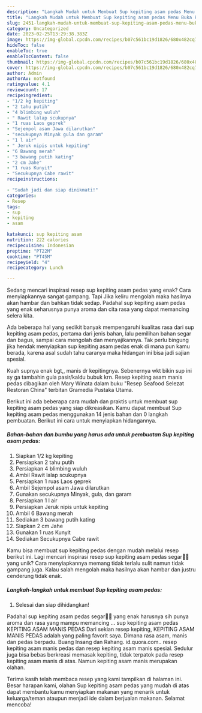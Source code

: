 ```yaml
---
description: "Langkah Mudah untuk Membuat Sup kepiting asam pedas Menu Buka Puas"
title: "Langkah Mudah untuk Membuat Sup kepiting asam pedas Menu Buka Puas"
slug: 2451-langkah-mudah-untuk-membuat-sup-kepiting-asam-pedas-menu-buka-puas
category: Uncategorized
date: 2023-02-25T13:29:38.383Z
image: https://img-global.cpcdn.com/recipes/b07c561bc19d1826/680x482cq70/sup-kepiting-asam-pedas-foto-resep-utama.jpg
hideToc: false
enableToc: true
enableTocContent: false
thumbnail: https://img-global.cpcdn.com/recipes/b07c561bc19d1826/680x482cq70/sup-kepiting-asam-pedas-foto-resep-utama.jpg
cover: https://img-global.cpcdn.com/recipes/b07c561bc19d1826/680x482cq70/sup-kepiting-asam-pedas-foto-resep-utama.jpg
author: Admin
authorAv: notfound
ratingvalue: 4.1
reviewcount: 17
recipeingredient:
- "1/2 kg kepiting"
- "2 tahu putih"
- "4 blimbing wuluh"
- " Rawit lalap scukupnya"
- "1 ruas Laos geprek"
- "Sejempol asam Jawa dilarutkan"
- "secukupnya Minyak gula dan garam"
- "1 l air"
- " Jeruk nipis untuk kepiting"
- "6 Bawang merah"
- "3 bawang putih kating"
- "2 cm Jahe"
- "1 ruas Kunyit"
- "Secukupnya Cabe rawit"
recipeinstructions:

- "Sudah jadi dan siap dinikmati!"
categories:
- Resep
tags:
- sup
- kepiting
- asam

katakunci: sup kepiting asam 
nutrition: 222 calories
recipecuisine: Indonesian
preptime: "PT22M"
cooktime: "PT45M"
recipeyield: "4"
recipecategory: Lunch

---
```



Sedang mencari inspirasi resep sup kepiting asam pedas yang enak? Cara menyiapkannya sangat gampang. Tapi Jika keliru mengolah maka hasilnya akan hambar dan bahkan tidak sedap. Padahal sup kepiting asam pedas yang enak seharusnya punya aroma dan cita rasa yang dapat memancing selera kita.


Ada beberapa hal yang sedikit banyak mempengaruhi kualitas rasa dari sup kepiting asam pedas, pertama dari jenis bahan, lalu pemilihan bahan segar dan bagus, sampai cara mengolah dan menyajikannya. Tak perlu bingung jika hendak menyiapkan sup kepiting asam pedas enak di mana pun kamu berada, karena asal sudah tahu caranya maka hidangan ini bisa jadi sajian spesial.

Kuah supnya enak bgt,, manis dr kepitingnya. Sebenernya wkt bikin sup ini sy ga tambahin gula pasir/kaldu bubuk krn. Resep kepiting asam manis pedas dibagikan oleh Mary Winata dalam buku &#34;Resep Seafood Selezat Restoran China&#34; terbitan Gramedia Pustaka Utama.


Berikut ini ada beberapa cara mudah dan praktis untuk membuat sup kepiting asam pedas yang siap dikreasikan. Kamu dapat membuat Sup kepiting asam pedas menggunakan 14 jenis bahan dan 0 langkah pembuatan. Berikut ini cara untuk menyiapkan hidangannya.

<!--inarticleads1-->

##### Bahan-bahan dan bumbu yang harus ada untuk pembuatan Sup kepiting asam pedas:

1. Siapkan 1/2 kg kepiting
1. Persiapkan 2 tahu putih
1. Persiapkan 4 blimbing wuluh
1. Ambil  Rawit lalap scukupnya
1. Persiapkan 1 ruas Laos geprek
1. Ambil Sejempol asam Jawa dilarutkan
1. Gunakan secukupnya Minyak, gula, dan garam
1. Persiapkan 1 l air
1. Persiapkan  Jeruk nipis untuk kepiting
1. Ambil 6 Bawang merah
1. Sediakan 3 bawang putih kating
1. Siapkan 2 cm Jahe
1. Gunakan 1 ruas Kunyit
1. Sediakan Secukupnya Cabe rawit


Kamu bisa membuat sup kepiting pedas dengan mudah melalui resep berikut ini. Lagi mencari inspirasi resep sup kepiting asam pedas segar🦀🍋 yang unik? Cara menyiapkannya memang tidak terlalu sulit namun tidak gampang juga. Kalau salah mengolah maka hasilnya akan hambar dan justru cenderung tidak enak. 

<!--inarticleads2-->

##### Langkah-langkah untuk membuat Sup kepiting asam pedas:


1. Selesai dan siap dihidangkan!

Padahal sup kepiting asam pedas segar🦀🍋 yang enak harusnya sih punya aroma dan rasa yang mampu memancing … sup kepiting asam pedas KEPITING ASAM MANIS PEDAS Dari sekian resep kepiting, KEPITING ASAM MANIS PEDAS adalah yang paling favorit saya. Dimana rasa asam, manis dan pedas berpadu. Buang Insang dan Rahang. id.quora.com.. resep kepiting asam manis pedas dan resep kepiting asam manis spesial. Sedulur juga bisa bebas berkreasi memasak kepiting, tidak terpatok pada resep kepiting asam manis di atas. Namun kepiting asam manis merupakan olahan. 

Terima kasih telah membaca resep yang kami tampilkan di halaman ini. Besar harapan kami, olahan Sup kepiting asam pedas yang mudah di atas dapat membantu kamu menyiapkan makanan yang menarik untuk keluarga/teman ataupun menjadi ide dalam berjualan makanan. Selamat mencoba!
